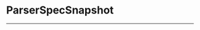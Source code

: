 # ParserSpecSnapshot

--------------------------------------------------------------------------------
